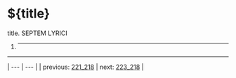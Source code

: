 # ${title}

title. SEPTEM LYRICI



1. * * *



---

| --- | --- |
| previous: [221_218](../221_218/) | next: [223_218](../223_218/) |